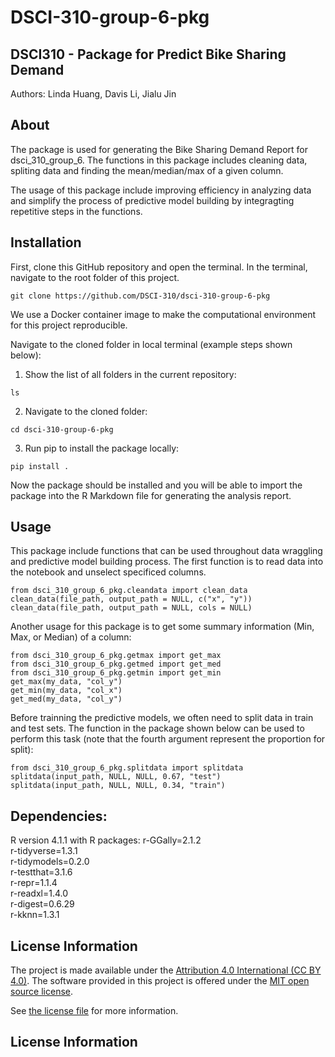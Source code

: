 # DSCI-310-group-6-pkg

## DSCI310 - Package for Predict Bike Sharing Demand
Authors: Linda Huang, Davis Li, Jialu Jin


## About
The package is used for generating the Bike Sharing Demand Report for dsci_310_group_6. The functions in this package includes cleaning data, spliting data and finding the mean/median/max of a given column.

The usage of this package include improving efficiency in analyzing data and simplify the process of predictive model building by integragting repetitive steps in the functions.


## Installation

First, clone this GitHub repository and open the terminal. In the terminal, navigate to the root folder of this project. 

  ```
  git clone https://github.com/DSCI-310/dsci-310-group-6-pkg

  ```

We use a Docker container image to make the computational environment for this project reproducible.

Navigate to the cloned folder in local terminal (example steps shown below):

1. Show the list of all folders in the current repository:
  ```
  ls 
  ```
  
2. Navigate to the cloned folder:
  ```
  cd dsci-310-group-6-pkg 
  ```
3. Run pip to install the package locally:
  ```
  pip install .
  ```

Now the package should be installed and you will be able to import the package into the R Markdown file for generating the analysis report.


## Usage

This package include functions that can be used throughout data wraggling and predictive model building process. The first function is to read data into the notebook and unselect specificed columns.
  ```
  from dsci_310_group_6_pkg.cleandata import clean_data
  clean_data(file_path, output_path = NULL, c("x", "y"))
  clean_data(file_path, output_path = NULL, cols = NULL)
  ```
 
Another usage for this package is to get some summary information (Min, Max, or Median) of a column:
  ```
  from dsci_310_group_6_pkg.getmax import get_max
  from dsci_310_group_6_pkg.getmed import get_med
  from dsci_310_group_6_pkg.getmin import get_min
  get_max(my_data, "col_y")
  get_min(my_data, "col_x")
  get_med(my_data, "col_y")
  ```
  
Before trainning the predictive models, we often need to split data in train and test sets. The function in the package shown below can be used to perform this task (note that the fourth argument represent the proportion for split):
  ```
  from dsci_310_group_6_pkg.splitdata import splitdata
  splitdata(input_path, NULL, NULL, 0.67, "test")
  splitdata(input_path, NULL, NULL, 0.34, "train")
  ```


## Dependencies:

R version 4.1.1 with R packages:
    r-GGally=2.1.2 \
    r-tidyverse=1.3.1 \
    r-tidymodels=0.2.0 \
    r-testthat=3.1.6 \
    r-repr=1.1.4 \
    r-readxl=1.4.0 \
    r-digest=0.6.29 \
    r-kknn=1.3.1 

## License Information

The project is made available under the [Attribution 4.0 International (CC BY 4.0)](https://creativecommons.org/licenses/by/4.0/). The software provided in this project is offered under the [MIT open source license](https://opensource.org/license/mit/). 

See [the license file](LICENSE.md) for more information.

## License Information




